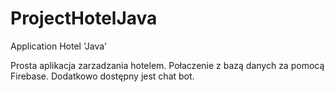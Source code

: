 # ProjectHotelJava
Application Hotel 'Java'


Prosta aplikacja zarzadzania hotelem. Połaczenie z bazą danych za pomocą Firebase. Dodatkowo dostępny jest chat bot. 

